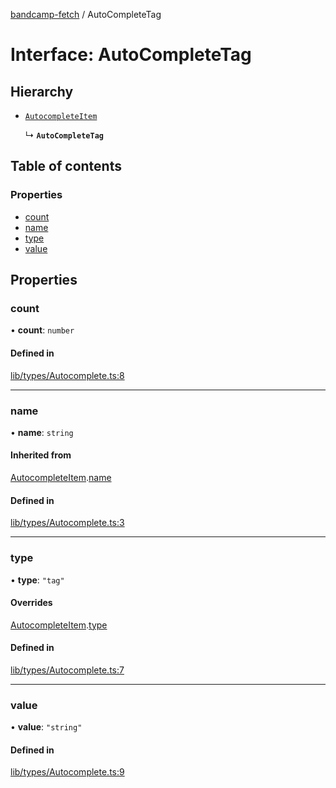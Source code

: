 [bandcamp-fetch](../README.md) / AutoCompleteTag

# Interface: AutoCompleteTag

## Hierarchy

- [`AutocompleteItem`](AutocompleteItem.md)

  ↳ **`AutoCompleteTag`**

## Table of contents

### Properties

- [count](AutoCompleteTag.md#count)
- [name](AutoCompleteTag.md#name)
- [type](AutoCompleteTag.md#type)
- [value](AutoCompleteTag.md#value)

## Properties

### count

• **count**: `number`

#### Defined in

[lib/types/Autocomplete.ts:8](https://github.com/patrickkfkan/bandcamp-fetch/blob/7bb1899/src/lib/types/Autocomplete.ts#L8)

___

### name

• **name**: `string`

#### Inherited from

[AutocompleteItem](AutocompleteItem.md).[name](AutocompleteItem.md#name)

#### Defined in

[lib/types/Autocomplete.ts:3](https://github.com/patrickkfkan/bandcamp-fetch/blob/7bb1899/src/lib/types/Autocomplete.ts#L3)

___

### type

• **type**: ``"tag"``

#### Overrides

[AutocompleteItem](AutocompleteItem.md).[type](AutocompleteItem.md#type)

#### Defined in

[lib/types/Autocomplete.ts:7](https://github.com/patrickkfkan/bandcamp-fetch/blob/7bb1899/src/lib/types/Autocomplete.ts#L7)

___

### value

• **value**: ``"string"``

#### Defined in

[lib/types/Autocomplete.ts:9](https://github.com/patrickkfkan/bandcamp-fetch/blob/7bb1899/src/lib/types/Autocomplete.ts#L9)
